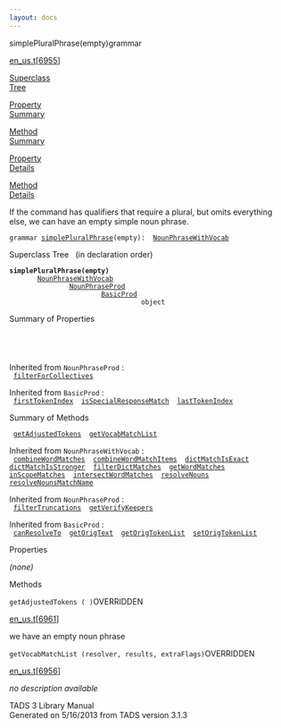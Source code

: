 ```yaml
---
layout: docs
---
```

<span class="title">simplePluralPhrase(empty)</span><span class="type">grammar</span>

[en_us.t](../file/en_us.t.html)\[[6955](../source/en_us.t.html#6955)\]

[Superclass  
Tree](#_SuperClassTree_)

[Property  
Summary](#_PropSummary_)

[Method  
Summary](#_MethodSummary_)

[Property  
Details](#_Properties_)

[Method  
Details](#_Methods_)

<div class="fdesc">

If the command has qualifiers that require a plural, but omits
everything else, we can have an empty simple noun phrase.

`grammar `<span class="gramalt">[`simplePluralPhrase`](../object/simplePluralPhrase.html)`(empty)`</span>` :   `[`NounPhraseWithVocab`](../object/NounPhraseWithVocab.html)

</div>

<span id="_SuperClassTree_"></span>

<div class="mjhd">

<span class="hdln">Superclass Tree</span>   (in declaration order)

</div>

**`simplePluralPhrase(empty)`**  
`         `[`NounPhraseWithVocab`](../object/NounPhraseWithVocab.html)  
`                 `[`NounPhraseProd`](../object/NounPhraseProd.html)  
`                         `[`BasicProd`](../object/BasicProd.html)  
`                                 object`  
<span id="_PropSummary_"></span>

<div class="mjhd">

<span class="hdln">Summary of Properties</span>  

</div>

` `

` `

Inherited from `NounPhraseProd` :  
` `[`filterForCollectives`](../object/NounPhraseProd.html#filterForCollectives)`  `

Inherited from `BasicProd` :  
` `[`firstTokenIndex`](../object/BasicProd.html#firstTokenIndex)`  `[`isSpecialResponseMatch`](../object/BasicProd.html#isSpecialResponseMatch)`  `[`lastTokenIndex`](../object/BasicProd.html#lastTokenIndex)`  `

<span id="_MethodSummary_"></span>

<div class="mjhd">

<span class="hdln">Summary of Methods</span>  

</div>

` `[`getAdjustedTokens`](#getAdjustedTokens)`  `[`getVocabMatchList`](#getVocabMatchList)`  `

Inherited from `NounPhraseWithVocab` :  
` `[`combineWordMatches`](../object/NounPhraseWithVocab.html#combineWordMatches)`  `[`combineWordMatchItems`](../object/NounPhraseWithVocab.html#combineWordMatchItems)`  `[`dictMatchIsExact`](../object/NounPhraseWithVocab.html#dictMatchIsExact)`  `[`dictMatchIsStronger`](../object/NounPhraseWithVocab.html#dictMatchIsStronger)`  `[`filterDictMatches`](../object/NounPhraseWithVocab.html#filterDictMatches)`  `[`getWordMatches`](../object/NounPhraseWithVocab.html#getWordMatches)`  `[`inScopeMatches`](../object/NounPhraseWithVocab.html#inScopeMatches)`  `[`intersectWordMatches`](../object/NounPhraseWithVocab.html#intersectWordMatches)`  `[`resolveNouns`](../object/NounPhraseWithVocab.html#resolveNouns)`  `[`resolveNounsMatchName`](../object/NounPhraseWithVocab.html#resolveNounsMatchName)`  `

Inherited from `NounPhraseProd` :  
` `[`filterTruncations`](../object/NounPhraseProd.html#filterTruncations)`  `[`getVerifyKeepers`](../object/NounPhraseProd.html#getVerifyKeepers)`  `

Inherited from `BasicProd` :  
` `[`canResolveTo`](../object/BasicProd.html#canResolveTo)`  `[`getOrigText`](../object/BasicProd.html#getOrigText)`  `[`getOrigTokenList`](../object/BasicProd.html#getOrigTokenList)`  `[`setOrigTokenList`](../object/BasicProd.html#setOrigTokenList)`  `

<span id="_Properties_"></span>

<div class="mjhd">

<span class="hdln">Properties</span>  

</div>

*(none)* <span id="_Methods_"></span>

<div class="mjhd">

<span class="hdln">Methods</span>  

</div>

<span id="getAdjustedTokens"></span>

`getAdjustedTokens ( )`<span class="rem">OVERRIDDEN</span>

[en_us.t](../file/en_us.t.html)\[[6961](../source/en_us.t.html#6961)\]

<div class="desc">

we have an empty noun phrase

</div>

<span id="getVocabMatchList"></span>

`getVocabMatchList (resolver, results, extraFlags)`<span class="rem">OVERRIDDEN</span>

[en_us.t](../file/en_us.t.html)\[[6956](../source/en_us.t.html#6956)\]

<div class="desc">

*no description available*

</div>

<div class="ftr">

TADS 3 Library Manual  
Generated on 5/16/2013 from TADS version 3.1.3

</div>
